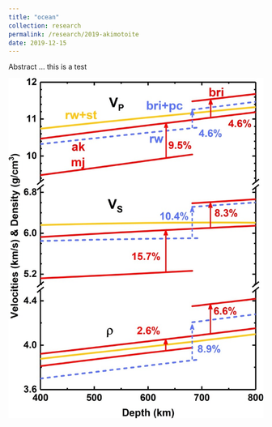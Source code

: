 ```yaml
---
title: "ocean"
collection: research
permalink: /research/2019-akimotoite
date: 2019-12-15
---
```

Abstract ...
this is a test

![Velocities and density contrasts across discontinuities at ~600-750 km](/files/akimotoite_contrast.jpg)
